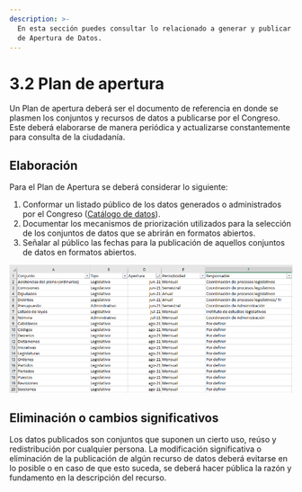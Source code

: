 ```yaml
---
description: >-
  En esta sección puedes consultar lo relacionado a generar y publicar el Plan
  de Apertura de Datos.
---
```


# 3.2 Plan de apertura

Un Plan de apertura deberá ser el documento de referencia en donde se plasmen los conjuntos y recursos de datos a publicarse por el Congreso. Este deberá elaborarse de manera periódica y actualizarse constantemente para consulta de la ciudadanía.

## Elaboración

Para el Plan de Apertura se deberá considerar lo siguiente:

1. Conformar un listado público de los datos generados o administrados por el Congreso ([Catálogo de datos](https://rmiron.gitbook.io/datos-abiertos-guia-de-implementacion/gestion-1/1.2-catalogo-de-datos)).
2. Documentar los mecanismos de priorización utilizados para la selección de los conjuntos de datos que se abrirán en formatos abiertos.
3. Señalar al público las fechas para la publicación de aquellos conjuntos de datos en formatos abiertos.

![Ejemplo Plan de Apertura](<../.gitbook/assets/image (4) (1).png>)

## **Eliminación o cambios significativos**

Los datos publicados son conjuntos que suponen un cierto uso, reúso y redistribución por cualquier persona. La modificación significativa o eliminación de la publicación de algún recurso de datos deberá evitarse en lo posible o en caso de que esto suceda, se deberá hacer pública la razón y fundamento en la descripción del recurso.
